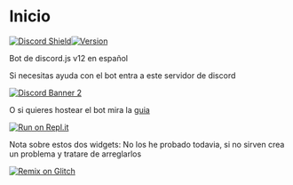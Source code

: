 # Inicio

[![Discord Shield](https://img.shields.io/discord/715708045560119297?label=Discord&logo=Discord&style=for-the-badge)](https://discord.gg/XvW9vaZ)[![Version](https://img.shields.io/github/v/release/Monoverde888/ineptobot?include_prereleases&label=Version&style=for-the-badge)](https://github.com/Monoverde888/ineptobot/releases)

Bot de discord.js v12 en español

Si necesitas ayuda con el bot entra a este servidor de discord

[![Discord Banner 2](https://discordapp.com/api/guilds/715708045560119297/widget.png?style=banner2)](https://discord.gg/XvW9vaZ)

O si quieres hostear el bot mira la [guia](https://ineptobot.gitbook.io/ineptobot/como-tener-al-bot-en-pc)

[![Run on Repl.it](https://repl.it/badge/github/Monoverde888/ineptobot)](https://repl.it/github/Monoverde888/ineptobot)

Nota sobre estos dos widgets: No los he probado todavia, si no sirven crea un problema y tratare de arreglarlos

[![Remix on Glitch](https://cdn.glitch.com/2703baf2-b643-4da7-ab91-7ee2a2d00b5b%2Fremix-button.svg)](https://glitch.com/edit/#!/import/github/Monoverde888/ineptobot)

